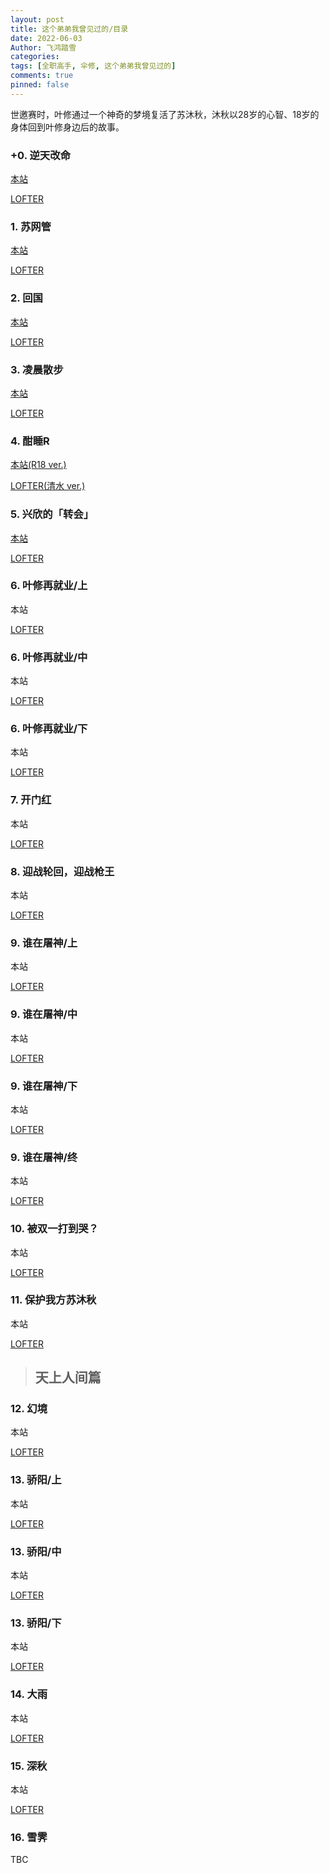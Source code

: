```yaml
---
layout: post
title: 这个弟弟我曾见过的/目录
date: 2022-06-03
Author: 飞鸿踏雪
categories:
tags: [全职高手, 伞修, 这个弟弟我曾见过的]
comments: true
pinned: false
---
```


世邀赛时，叶修通过一个神奇的梦境复活了苏沐秋，沐秋以28岁的心智、18岁的身体回到叶修身边后的故事。

### +0. 逆天改命

[本站](https://jwjwjiawen.github.io/feihongtaxue/bro00/)

[LOFTER](https://iris2020.lofter.com/post/2457e4_2b59fb104)

### 1. 苏网管

[本站](https://jwjwjiawen.github.io/feihongtaxue/bro01/)

[LOFTER](https://iris2020.lofter.com/post/2457e4_2b5a1c377) 
    
### 2. 回国

[本站](https://jwjwjiawen.github.io/feihongtaxue/bro02/)

[LOFTER](https://iris2020.lofter.com/post/2457e4_2b5a6738f) 

### 3. 凌晨散步

[本站](https://jwjwjiawen.github.io/feihongtaxue/bro03/)

[LOFTER](https://iris2020.lofter.com/post/2457e4_2b5a68cf1)

### 4. 酣睡R

[本站(R18 ver.)](https://jwjwjiawen.github.io/feihongtaxue/bro04/)

[LOFTER(清水 ver.)](https://iris2020.lofter.com/post/2457e4_2b5b0e6df)

### 5. 兴欣的「转会」

[本站](https://jwjwjiawen.github.io/feihongtaxue/bro05/)

[LOFTER](https://iris2020.lofter.com/post/2457e4_2b5bd9143)

### 6. 叶修再就业/上

本站

[LOFTER](https://iris2020.lofter.com/post/2457e4_2b5cd12a2)

### 6. 叶修再就业/中

本站

[LOFTER](https://iris2020.lofter.com/post/2457e4_2b5dac291)

### 6. 叶修再就业/下

本站

[LOFTER](https://iris2020.lofter.com/post/2457e4_2b63e41e6)

### 7. 开门红

本站

[LOFTER](https://iris2020.lofter.com/post/2457e4_2b66f68f7)

### 8. 迎战轮回，迎战枪王

本站

[LOFTER](https://iris2020.lofter.com/post/2457e4_2b676d57a)

### 9. 谁在屠神/上

本站

[LOFTER](https://iris2020.lofter.com/post/2457e4_2b677e5a8)

### 9. 谁在屠神/中

本站

[LOFTER](https://iris2020.lofter.com/post/2457e4_2b67a1882)

### 9. 谁在屠神/下

本站

[LOFTER](https://iris2020.lofter.com/post/2457e4_2b67d5178)

### 9. 谁在屠神/终

本站

[LOFTER](https://iris2020.lofter.com/post/2457e4_2b67d520e)

### 10. 被双一打到哭？

本站

[LOFTER](https://iris2020.lofter.com/post/2457e4_2b6830605)

### 11. 保护我方苏沐秋

本站

[LOFTER](https://iris2020.lofter.com/post/2457e4_2b68669f5)

> ## 天上人间篇

### 12. 幻境

本站

[LOFTER](https://iris2020.lofter.com/post/2457e4_2b68c389d)

### 13. 骄阳/上

本站

[LOFTER](https://iris2020.lofter.com/post/2457e4_2b690be1f)

### 13. 骄阳/中

本站

[LOFTER](https://iris2020.lofter.com/post/2457e4_2b690d8e8)

### 13. 骄阳/下

本站

[LOFTER](https://iris2020.lofter.com/post/2457e4_2b690efd8)

### 14. 大雨

本站

[LOFTER](https://iris2020.lofter.com/post/2457e4_2b697c56e)

### 15. 深秋

本站

[LOFTER](https://iris2020.lofter.com/post/2457e4_2b6a2cda4)

### 16. 雪霁

TBC
